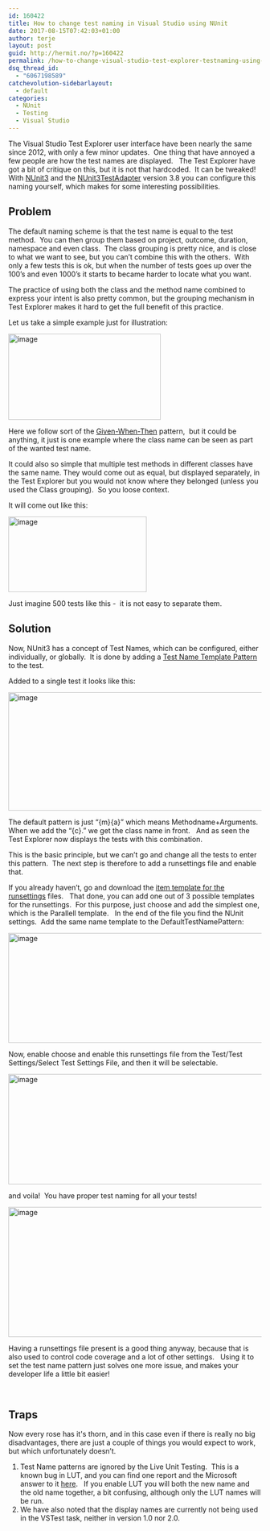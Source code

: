 ```yaml
---
id: 160422
title: How to change test naming in Visual Studio using NUnit
date: 2017-08-15T07:42:03+01:00
author: terje
layout: post
guid: http://hermit.no/?p=160422
permalink: /how-to-change-visual-studio-test-explorer-testnaming-using-nunit/
dsq_thread_id:
  - "6067198589"
catchevolution-sidebarlayout:
  - default
categories:
  - NUnit
  - Testing
  - Visual Studio
---
```

The Visual Studio Test Explorer user interface have been nearly the same since 2012, with only a few minor updates.  One thing that have annoyed a few people are how the test names are displayed.   The Test Explorer have got a bit of critique on this, but it is not that hardcoded.  It can be tweaked!   With <a href="https://www.nuget.org/packages/NUnit/" target="_blank" rel="noopener">NUnit3</a> and the <a href="https://www.nuget.org/packages/NUnit3TestAdapter/" target="_blank" rel="noopener">NUnit3TestAdapter</a> version 3.8 you can configure this naming yourself, which makes for some interesting possibilities.
<h2>Problem</h2>
The default naming scheme is that the test name is equal to the test method.  You can then group them based on project, outcome, duration, namespace and even class.  The class grouping is pretty nice, and is close to what we want to see, but you can’t combine this with the others.  With only a few tests this is ok, but when the number of tests goes up over the 100’s and even 1000’s it starts to became harder to locate what you want.

The practice of using both the class and the method name combined to express your intent is also pretty common, but the grouping mechanism in Test Explorer makes it hard to get the full benefit of this practice.

Let us take a simple example just for illustration:

<a href="http://hermit.no/wp-content/uploads/2017/08/image.png"><img style="background-image: none; padding-top: 0px; padding-left: 0px; display: inline; padding-right: 0px; border: 0px;" title="image" src="http://hermit.no/wp-content/uploads/2017/08/image_thumb.png" alt="image" width="303" height="171" border="0" /></a>

Here we follow sort of the <a href="https://martinfowler.com/bliki/GivenWhenThen.html" target="_blank" rel="noopener">Given-When-Then</a> pattern,  but it could be anything, it just is one example where the class name can be seen as part of the wanted test name.

It could also so simple that multiple test methods in different classes have the same name. They would come out as equal, but displayed separately, in the Test Explorer but you would not know where they belonged (unless you used the Class grouping).  So you loose context.

It will come out like this:

<a href="http://hermit.no/wp-content/uploads/2017/08/image-1.png"><img style="background-image: none; padding-top: 0px; padding-left: 0px; display: inline; padding-right: 0px; border: 0px;" title="image" src="http://hermit.no/wp-content/uploads/2017/08/image_thumb-1.png" alt="image" width="275" height="150" border="0" /></a>

Just imagine 500 tests like this -  it is not easy to separate them.
<h2>Solution</h2>
Now, NUnit3 has a concept of Test Names, which can be configured, either individually, or globally.  It is done by adding a <a href="https://github.com/nunit/docs/wiki/Template-Based-Test-Naming" target="_blank" rel="noopener">Test Name Template Pattern</a> to the test.

Added to a single test it looks like this:

<a href="http://hermit.no/wp-content/uploads/2017/08/image-2.png"><img style="background-image: none; padding-top: 0px; padding-left: 0px; display: inline; padding-right: 0px; border: 0px;" title="image" src="http://hermit.no/wp-content/uploads/2017/08/image_thumb-2.png" alt="image" width="648" height="235" border="0" /></a>

The default pattern is just “{m}{a}” which means Methodname+Arguments.  When we add the “{c}.” we get the class name in front.   And as seen the Test Explorer now displays the tests with this combination.

This is the basic principle, but we can’t go and change all the tests to enter this pattern.  The next step is therefore to add a runsettings file and enable that.

If you already haven’t, go and download the <a href="https://marketplace.visualstudio.com/items?itemName=OsirisTerje.Runsettings-19151" target="_blank" rel="noopener">item template for the runsettings</a> files.   That done, you can add one out of 3 possible templates for the runsettings.  For this purpose, just choose and add the simplest one, which is the Parallell template.   In the end of the file you find the NUnit settings.  Add the same name template to the DefaultTestNamePattern:

<a href="http://hermit.no/wp-content/uploads/2017/08/image-3.png"><img style="background-image: none; padding-top: 0px; padding-left: 0px; display: inline; padding-right: 0px; border: 0px;" title="image" src="http://hermit.no/wp-content/uploads/2017/08/image_thumb-3.png" alt="image" width="674" height="218" border="0" /></a>

Now, enable choose and enable this runsettings file from the Test/Test Settings/Select Test Settings File, and then it will be selectable.

<a href="http://hermit.no/wp-content/uploads/2017/08/image-4.png"><img style="background-image: none; padding-top: 0px; padding-left: 0px; display: inline; padding-right: 0px; border: 0px;" title="image" src="http://hermit.no/wp-content/uploads/2017/08/image_thumb-4.png" alt="image" width="674" height="219" border="0" /></a>

and voila!  You have proper test naming for all your tests!

<a href="http://hermit.no/wp-content/uploads/2017/08/image-5.png"><img style="background-image: none; padding-top: 0px; padding-left: 0px; display: inline; padding-right: 0px; border: 0px;" title="image" src="http://hermit.no/wp-content/uploads/2017/08/image_thumb-5.png" alt="image" width="674" height="258" border="0" /></a>

Having a runsettings file present is a good thing anyway, because that is also used to control code coverage and a lot of other settings.   Using it to set the test name pattern just solves one more issue, and makes your developer life a little bit easier!

&nbsp;
<h2>Traps</h2>
Now every rose has it's thorn, and in this case even if there is really no big disadvantages, there are just a couple of things you would expect to work, but which unfortunately doesn’t.
<ol>
 	<li>Test Name patterns are ignored by the Live Unit Testing.  This is a known bug in LUT, and you can find one report and the Microsoft answer to it <a href="https://github.com/nunit/nunit3-vs-adapter/issues/375" target="_blank" rel="noopener">here</a>.   If you enable LUT you will both the new name and the old name together, a bit confusing, although only the LUT names will be run.</li>
 	<li>We have also noted that the display names are currently not being used in the VSTest task, neither in version 1.0 nor 2.0.</li>
</ol>
